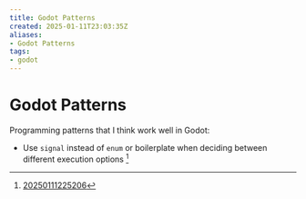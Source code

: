 ```yaml
---
title: Godot Patterns
created: 2025-01-11T23:03:35Z
aliases:
- Godot Patterns
tags:
- godot
---
```


# Godot Patterns

Programming patterns that I think work well in Godot:

- Use `signal` instead of `enum` or boilerplate when deciding between different execution options [^1]

[^1]: [20250111225206](../entries/20250111225206.md)
